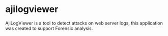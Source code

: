 # ajilogviewer
AjiLogViewer is a tool to detect attacks on web server logs, this application was created to support Forensic analysis.
